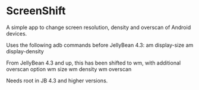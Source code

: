 # ScreenShift
A simple app to change screen resolution, density and overscan of Android devices.

Uses the following adb commands before JellyBean 4.3:
am display-size
am display-density

From JellyBean 4.3 and up, this has been shifted to wm, with additional overscan option
wm size
wm density
wm overscan

Needs root in JB 4.3 and higher versions.
